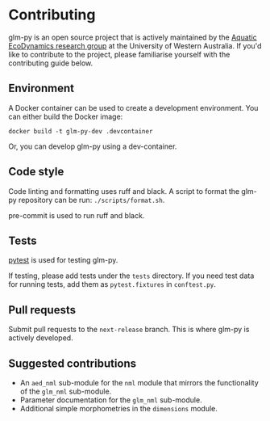 # Contributing

  [aed-group]: https://github.com/AquaticEcoDynamics
  [open-issue]: https://github.com/WET-tool/glm-py/issues/new

glm-py is an open source project that is actively maintained by the [Aquatic 
EcoDynamics research group][aed-group] at the University of Western Australia.
If you'd like to contribute to the project, please familiarise yourself with
the contributing guide below.

## Environment

A Docker container can be used to create a development environment. You can 
either build the Docker image:

```
docker build -t glm-py-dev .devcontainer
```
Or, you can develop glm-py using a dev-container.

## Code style

Code linting and formatting uses ruff and black. A script to format the glm-py 
repository can be run: `./scripts/format.sh`. 

pre-commit is used to run ruff and black. 

## Tests

<a href="https://docs.pytest.org/en/7.4.x/" target="_blank">pytest</a> is used 
for testing glm-py. 

If testing, please add tests under the `tests` directory. If you need test data 
for running tests, add them as `pytest.fixtures` in `conftest.py`. 

## Pull requests

Submit pull requests to the `next-release` branch. This is where glm-py is 
actively developed.

## Suggested contributions

- An `aed_nml` sub-module for the `nml` module that mirrors the functionality
of the `glm_nml` sub-module. 
- Parameter documentation for the `glm_nml` sub-module.
- Additional simple morphometries in the `dimensions` module.

